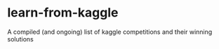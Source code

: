 # learn-from-kaggle
A compiled (and ongoing) list of kaggle competitions and their winning solutions
